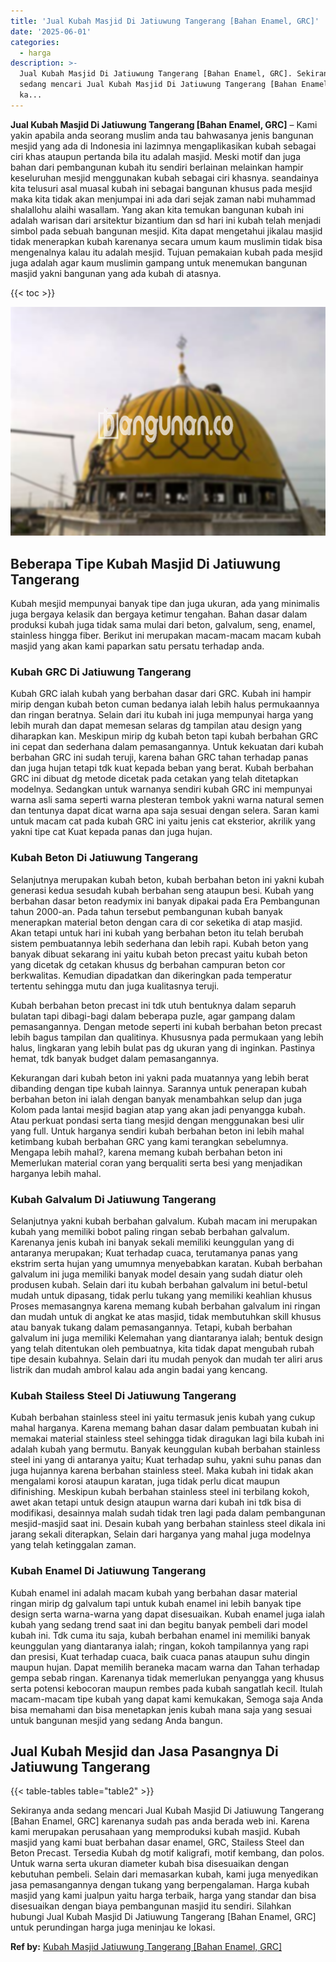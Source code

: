 ```yaml
---
title: 'Jual Kubah Masjid Di Jatiuwung Tangerang [Bahan Enamel, GRC]'
date: '2025-06-01'
categories:
  - harga
description: >-
  Jual Kubah Masjid Di Jatiuwung Tangerang [Bahan Enamel, GRC]. Sekiranya anda
  sedang mencari Jual Kubah Masjid Di Jatiuwung Tangerang [Bahan Enamel, GRC]
  ka...
---
```


**Jual Kubah Masjid Di Jatiuwung Tangerang \[Bahan Enamel, GRC\]** – Kami yakin apabila anda seorang muslim anda tau bahwasanya jenis bangunan mesjid yang ada di Indonesia ini lazimnya mengaplikasikan kubah sebagai ciri khas ataupun pertanda bila itu adalah masjid. Meski motif dan juga bahan dari pembangunan kubah itu sendiri berlainan melainkan hampir keseluruhan mesjid menggunakan kubah sebagai ciri khasnya. seandainya kita telusuri asal muasal kubah ini sebagai bangunan khusus pada mesjid maka kita tidak akan menjumpai ini ada dari sejak zaman nabi muhammad shalallohu alaihi wasallam. Yang akan kita temukan bangunan kubah ini adalah warisan dari arsitektur bizantium dan sd hari ini kubah telah menjadi simbol pada sebuah bangunan mesjid. Kita dapat mengetahui jikalau masjid tidak menerapkan kubah karenanya secara umum kaum muslimin tidak bisa mengenalnya kalau itu adalah mesjid. Tujuan pemakaian kubah pada mesjid juga adalah agar kaum muslimin gampang untuk menemukan bangunan masjid yakni bangunan yang ada kubah di atasnya.

{{< toc >}}

![Jual Kubah Masjid Di Jatiuwung Tangerang [Bahan Enamel, GRC]](/images/jual-kubah-masjid-39.png)

## Beberapa Tipe Kubah Masjid Di Jatiuwung Tangerang

Kubah mesjid mempunyai banyak tipe dan juga ukuran, ada yang minimalis juga bergaya kelasik dan bergaya ketimur tengahan. Bahan dasar dalam produksi kubah juga tidak sama mulai dari beton, galvalum, seng, enamel, stainless hingga fiber. Berikut ini merupakan macam-macam macam kubah masjid yang akan kami paparkan satu persatu terhadap anda.

### Kubah GRC Di Jatiuwung Tangerang

Kubah GRC ialah kubah yang berbahan dasar dari GRC. Kubah ini hampir mirip dengan kubah beton cuman bedanya ialah lebih halus permukaannya dan ringan beratnya. Selain dari itu kubah ini juga mempunyai harga yang lebih murah dan dapat memesan selaras dg tampilan atau design yang diharapkan kan. Meskipun mirip dg kubah beton tapi kubah berbahan GRC ini cepat dan sederhana dalam pemasangannya. Untuk kekuatan dari kubah berbahan GRC ini sudah teruji, karena bahan GRC tahan terhadap panas dan juga hujan tetapi tdk kuat kepada beban yang berat. Kubah berbahan GRC ini dibuat dg metode dicetak pada cetakan yang telah ditetapkan modelnya. Sedangkan untuk warnanya sendiri kubah GRC ini mempunyai warna asli sama seperti warna plesteran tembok yakni warna natural semen dan tentunya dapat dicat warna apa saja sesuai dengan selera. Saran kami untuk macam cat pada kubah GRC ini yaitu jenis cat eksterior, akrilik yang yakni tipe cat Kuat kepada panas dan juga hujan.

### Kubah Beton Di Jatiuwung Tangerang

Selanjutnya merupakan kubah beton, kubah berbahan beton ini yakni kubah generasi kedua sesudah kubah berbahan seng ataupun besi. Kubah yang berbahan dasar beton readymix ini banyak dipakai pada Era Pembangunan tahun 2000-an. Pada tahun tersebut pembangunan kubah banyak menerapkan material beton dengan cara di cor seketika di atap masjid. Akan tetapi untuk hari ini kubah yang berbahan beton itu telah berubah sistem pembuatannya lebih sederhana dan lebih rapi. Kubah beton yang banyak dibuat sekarang ini yaitu kubah beton precast yaitu kubah beton yang dicetak dg cetakan khusus dg berbahan campuran beton cor berkwalitas. Kemudian dipadatkan dan dikeringkan pada temperatur tertentu sehingga mutu dan juga kualitasnya teruji.

Kubah berbahan beton precast ini tdk utuh bentuknya dalam separuh bulatan tapi dibagi-bagi dalam beberapa puzle, agar gampang dalam pemasangannya. Dengan metode seperti ini kubah berbahan beton precast lebih bagus tampilan dan qualitinya. Khususnya pada permukaan yang lebih halus, lingkaran yang lebih bulat pas dg ukuran yang di inginkan. Pastinya hemat, tdk banyak budget dalam pemasangannya.

Kekurangan dari kubah beton ini yakni pada muatannya yang lebih berat dibanding dengan tipe kubah lainnya. Sarannya untuk penerapan kubah berbahan beton ini ialah dengan banyak menambahkan selup dan juga Kolom pada lantai mesjid bagian atap yang akan jadi penyangga kubah. Atau perkuat pondasi serta tiang mesjid dengan menggunakan besi ulir yang full. Untuk harganya sendiri kubah berbahan beton ini lebih mahal ketimbang kubah berbahan GRC yang kami terangkan sebelumnya. Mengapa lebih mahal?, karena memang kubah berbahan beton ini Memerlukan material coran yang berqualiti serta besi yang menjadikan harganya lebih mahal.

### Kubah Galvalum Di Jatiuwung Tangerang

Selanjutnya yakni kubah berbahan galvalum. Kubah macam ini merupakan kubah yang memiliki bobot paling ringan sebab berbahan galvalum. Karenanya jenis kubah ini banyak sekali memiliki keunggulan yang di antaranya merupakan; Kuat terhadap cuaca, terutamanya panas yang ekstrim serta hujan yang umumnya menyebabkan karatan. Kubah berbahan galvalum ini juga memiliki banyak model desain yang sudah diatur oleh produsen kubah. Selain dari itu kubah berbahan galvalum ini betul-betul mudah untuk dipasang, tidak perlu tukang yang memiliki keahlian khusus Proses memasangnya karena memang kubah berbahan galvalum ini ringan dan mudah untuk di angkat ke atas masjid, tidak membutuhkan skill khusus atau banyak tukang dalam pemasangannya. Tetapi, kubah berbahan galvalum ini juga memiliki Kelemahan yang diantaranya ialah; bentuk design yang telah ditentukan oleh pembuatnya, kita tidak dapat mengubah rubah tipe desain kubahnya. Selain dari itu mudah penyok dan mudah ter aliri arus listrik dan mudah ambrol kalau ada angin badai yang kencang.

### Kubah Stailess Steel Di Jatiuwung Tangerang

Kubah berbahan stainless steel ini yaitu termasuk jenis kubah yang cukup mahal harganya. Karena memang bahan dasar dalam pembuatan kubah ini memakai material stainless steel sehingga tidak diragukan lagi bila kubah ini adalah kubah yang bermutu. Banyak keunggulan kubah berbahan stainless steel ini yang di antaranya yaitu; Kuat terhadap suhu, yakni suhu panas dan juga hujannya karena berbahan stainless steel. Maka kubah ini tidak akan mengalami korosi ataupun karatan, juga tidak perlu dicat maupun difinishing. Meskipun kubah berbahan stainless steel ini terbilang kokoh, awet akan tetapi untuk design ataupun warna dari kubah ini tdk bisa di modifikasi, desainnya malah sudah tidak tren lagi pada dalam pembangunan mesjid-masjid saat ini. Desain kubah yang berbahan stainless steel dikala ini jarang sekali diterapkan, Selain dari harganya yang mahal juga modelnya yang telah ketinggalan zaman.

### Kubah Enamel Di Jatiuwung Tangerang

Kubah enamel ini adalah macam kubah yang berbahan dasar material ringan mirip dg galvalum tapi untuk kubah enamel ini lebih banyak tipe design serta warna-warna yang dapat disesuaikan. Kubah enamel juga ialah kubah yang sedang trend saat ini dan begitu banyak pembeli dari model kubah ini. Tdk cuma itu saja, kubah berbahan enamel ini memiliki banyak keunggulan yang diantaranya ialah; ringan, kokoh tampilannya yang rapi dan presisi, Kuat terhadap cuaca, baik cuaca panas ataupun suhu dingin maupun hujan. Dapat memilih beraneka macam warna dan Tahan terhadap gempa sebab ringan. Karenanya tidak memerlukan penyangga yang khusus serta potensi kebocoran maupun rembes pada kubah sangatlah kecil. Itulah macam-macam tipe kubah yang dapat kami kemukakan, Semoga saja Anda bisa memahami dan bisa menetapkan jenis kubah mana saja yang sesuai untuk bangunan mesjid yang sedang Anda bangun.

## Jual Kubah Mesjid dan Jasa Pasangnya Di Jatiuwung Tangerang

{{< table-tables table="table2" >}}

Sekiranya anda sedang mencari Jual Kubah Masjid Di Jatiuwung Tangerang \[Bahan Enamel, GRC\] karenanya sudah pas anda berada web ini. Karena kami merupakan perusahaan yang memproduksi kubah masjid. Kubah masjid yang kami buat berbahan dasar enamel, GRC, Stailess Steel dan Beton Precast. Tersedia Kubah dg motif kaligrafi, motif kembang, dan polos. Untuk warna serta ukuran diameter kubah bisa disesuaikan dengan kebutuhan pembeli. Selain dari memasarkan kubah, kami juga menyedikan jasa pemasangannya dengan tukang yang berpengalaman. Harga kubah masjid yang kami jualpun yaitu harga terbaik, harga yang standar dan bisa disesuaikan dengan biaya pembangunan masjid itu sendiri. Silahkan hubungi Jual Kubah Masjid Di Jatiuwung Tangerang \[Bahan Enamel, GRC\] untuk perundingan harga juga meninjau ke lokasi.

**Ref by:** [Kubah Masjid Jatiuwung Tangerang [Bahan Enamel, GRC]](https://id.wikipedia.org/wiki/Kubah)
